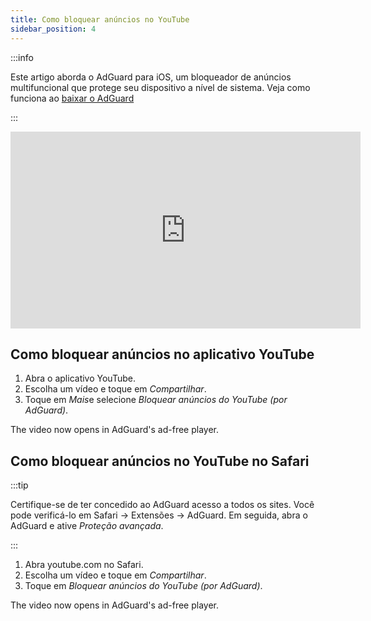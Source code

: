 ```yaml
---
title: Como bloquear anúncios no YouTube
sidebar_position: 4
---
```


:::info

Este artigo aborda o AdGuard para iOS, um bloqueador de anúncios multifuncional que protege seu dispositivo a nível de sistema. Veja como funciona ao [baixar o AdGuard](https://agrd.io/download-kb-adblock)

:::  

<iframe width="560" height="315" class="youtube-video" src="https://www.youtube-nocookie.com/embed/YW9Ojcm1Gkg" title="Player de vídeo do YouTube" frameborder="0" allow="accelerometer; autoplay; clipboard-write; encrypted-media; gyroscope; picture-in-picture" allowfullscreen></iframe>

## Como bloquear anúncios no aplicativo YouTube

1. Abra o aplicativo YouTube.
1. Escolha um vídeo e toque em *Compartilhar*.
1. Toque em *Mais*e selecione *Bloquear anúncios do YouTube (por AdGuard)*.

The video now opens in AdGuard's ad-free player.

## Como bloquear anúncios no YouTube no Safari

:::tip

Certifique-se de ter concedido ao AdGuard acesso a todos os sites. Você pode verificá-lo em Safari → Extensões → AdGuard. Em seguida, abra o AdGuard e ative *Proteção avançada*.

:::

1. Abra youtube.com no Safari.
1. Escolha um vídeo e toque em *Compartilhar*.
1. Toque em *Bloquear anúncios do YouTube (por AdGuard)*.

The video now opens in AdGuard's ad-free player.
